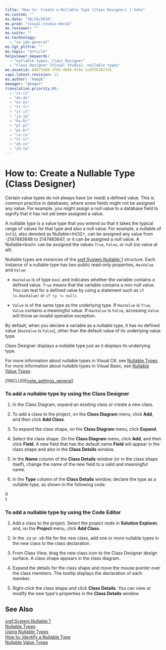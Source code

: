 ```yaml
---
title: "How to: Create a Nullable Type (Class Designer) | hehe"
ms.custom: ""
ms.date: "10/19/2016"
ms.prod: "visual-studio-dev14"
ms.reviewer: ""
ms.suite: ""
ms.technology: 
  - "vs-ide-general"
ms.tgt_pltfrm: ""
ms.topic: "article"
helpviewer_keywords: 
  - "nullable types, Class Designer"
  - "Class Designer [Visual Studio], nullable types"
ms.assetid: 84673a89-3f6d-4668-919e-1c0f56182fe5
caps.latest.revision: 11
ms.author: "kempb"
manager: "ghogen"
translation.priority.ht: 
  - "cs-cz"
  - "de-de"
  - "es-es"
  - "fr-fr"
  - "it-it"
  - "ja-jp"
  - "ko-kr"
  - "pl-pl"
  - "pt-br"
  - "ru-ru"
  - "tr-tr"
  - "zh-cn"
  - "zh-tw"
---
```

# How to: Create a Nullable Type (Class Designer)
Certain value types do not always have (or need) a defined value. This is common practice in databases, where some fields might not be assigned any value. For example, you might assign a null value to a database field to signify that it has not yet been assigned a value.  
  
 A *nullable type* is a value type that you extend so that it takes the typical range of values for that type and also a null value. For example, a nullable of `Int32`, also denoted as Nullable\<Int32>, can be assigned any value from -2147483648 to 2147483647, or it can be assigned a null value. A Nullable\<bool> can be assigned the values `True`, `False`, or null (no value at all).  
  
 Nullable types are instances of the <xref:System.Nullable`1> structure. Each instance of a nullable type has two public read-only properties, `HasValue` and `Value`:  
  
-   `HasValue` is of type `bool` and indicates whether the variable contains a defined value. `True` means that the variable contains a non-null value. You can test for a defined value by using a statement such as `if (x.HasValue)` or `if (y != null)`.  
  
-   `Value` is of the same type as the underlying type. If `HasValue` is `True`, `Value` contains a meaningful value. If `HasValue` is `False`, accessing `Value` will throw an invalid operation exception.  
  
 By default, when you declare a variable as a nullable type, it has no defined value (`HasValue` is `False`), other than the default value of its underlying value type.  
  
 Class Designer displays a nullable type just as it displays its underlying type.  
  
 For more information about nullable types in Visual C#, see [Nullable Types](../Topic/Nullable%20Types%20\(C%23%20Programming%20Guide\).md). For more information about nullable types in Visual Basic, see [Nullable Value Types](../Topic/Nullable%20Value%20Types%20\(Visual%20Basic\).md).  
  
 [!INCLUDE[note_settings_general](../data-tools/includes/note_settings_general_md.md)]  
  
### To add a nullable type by using the Class Designer  
  
1.  In the Class Diagram, expand an existing class or create a new class.  
  
2.  To add a class to the project, on the **Class Diagram** menu, click **Add**, and then click **Add Class**.  
  
3.  To expand the class shape, on the **Class Diagram** menu, click **Expand**.  
  
4.  Select the class shape. On the **Class Diagram** menu, click **Add**, and then click **Field**. A new field that has the default name **Field** will appear in the class shape and also in the **Class Details** window.  
  
5.  In the **Name** column of the **Class Details** window (or in the class shape itself), change the name of the new field to a valid and meaningful name.  
  
6.  In the **Type** column of the **Class Details** window, declare the type as a nullable type, as shown in the following code:  
  
<CodeContentPlaceHolder>0</CodeContentPlaceHolder>  
<CodeContentPlaceHolder>1</CodeContentPlaceHolder>  
### To add a nullable type by using the Code Editor  
  
1.  Add a class to the project. Select the project node in **Solution Explorer**, and, on the **Project** menu, click **Add Class**.  
  
2.  In the .cs or .vb file for the new class, add one or more nullable types in the new class to the class declaration.  
  
3.  From Class View, drag the new class icon to the Class Designer design surface. A class shape appears in the class diagram.  
  
4.  Expand the details for the class shape and move the mouse pointer over the class members. The tooltip displays the declaration of each member.  
  
5.  Right-click the class shape and click **Class Details**. You can view or modify the new type's properties in the **Class Details** window.  
  
## See Also  
 <xref:System.Nullable`1>   
 [Nullable Types](../Topic/Nullable%20Types%20\(C%23%20Programming%20Guide\).md)   
 [Using Nullable Types](../Topic/Using%20Nullable%20Types%20\(C%23%20Programming%20Guide\).md)   
 [How to: Identify a Nullable Type](../Topic/How%20to:%20Identify%20a%20Nullable%20Type%20\(C%23%20Programming%20Guide\).md)   
 [Nullable Value Types](../Topic/Nullable%20Value%20Types%20\(Visual%20Basic\).md)